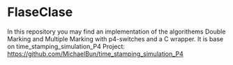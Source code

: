 # FlaseClase
In this repository you may find an implementation of the algorithems Double Marking and Multiple Marking with p4-switches and a C wrapper.
It is base on time_stamping_simulation_P4 Project: https://github.com/MichaelBun/time_stamping_simulation_P4
